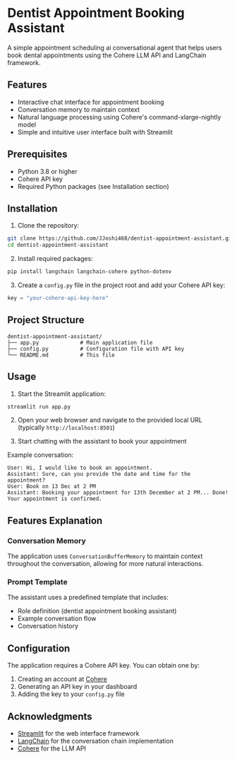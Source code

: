 # Dentist Appointment Booking Assistant

A simple appointment scheduling ai conversational agent that helps users book dental appointments using the Cohere LLM API and LangChain framework.

## Features

- Interactive chat interface for appointment booking
- Conversation memory to maintain context
- Natural language processing using Cohere's command-xlarge-nightly model
- Simple and intuitive user interface built with Streamlit

## Prerequisites

- Python 3.8 or higher
- Cohere API key
- Required Python packages (see Installation section)

## Installation

1. Clone the repository:
```bash
git clone https://github.com/JJoshi468/dentist-appointment-assistant.git
cd dentist-appointment-assistant
```

2. Install required packages:
```bash
pip install langchain langchain-cohere python-dotenv
```

3. Create a `config.py` file in the project root and add your Cohere API key:
```python
key = "your-cohere-api-key-here"
```

## Project Structure

```
dentist-appointment-assistant/
├── app.py             # Main application file
├── config.py          # Configuration file with API key
└── README.md          # This file
```

## Usage

1. Start the Streamlit application:
```bash
streamlit run app.py
```

2. Open your web browser and navigate to the provided local URL (typically `http://localhost:8501`)

3. Start chatting with the assistant to book your appointment

Example conversation:
```
User: Hi, I would like to book an appointment.
Assistant: Sure, can you provide the date and time for the appointment?
User: Book on 13 Dec at 2 PM
Assistant: Booking your appointment for 13th December at 2 PM... Done! Your appointment is confirmed.
```

## Features Explanation

### Conversation Memory
The application uses `ConversationBufferMemory` to maintain context throughout the conversation, allowing for more natural interactions.

### Prompt Template
The assistant uses a predefined template that includes:
- Role definition (dentist appointment booking assistant)
- Example conversation flow
- Conversation history


## Configuration

The application requires a Cohere API key. You can obtain one by:
1. Creating an account at [Cohere](https://cohere.ai/)
2. Generating an API key in your dashboard
3. Adding the key to your `config.py` file


## Acknowledgments

- [Streamlit](https://streamlit.io/) for the web interface framework
- [LangChain](https://python.langchain.com/) for the conversation chain implementation
- [Cohere](https://cohere.ai/) for the LLM API

